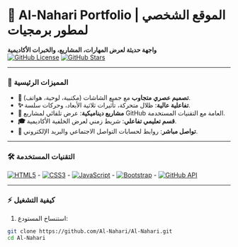 # 🌟 Al-Nahari Portfolio | الموقع الشخصي لمطور برمجيات  
**واجهة حديثة لعرض المهارات، المشاريع، والخبرات الأكاديمية**  
[![GitHub License](https://img.shields.io/github/license/Al-Nahari/Al-Nahari?color=blue)](https://github.com/Al-Nahari/Al-Nahari/blob/main/LICENSE)
[![GitHub Stars](https://img.shields.io/github/stars/Al-Nahari/Al-Nahari?style=social)](https://github.com/Al-Nahari/Al-Nahari/stargazers)

---

### 🚀 **المميزات الرئيسية**  
- **📱 تصميم عصري متجاوب** مع جميع الشاشات (مكتبية، لوحية، هواتف).  
- **✨ تفاعلية عالية**: ظلال متحركة، تأثيرات ثلاثية الأبعاد، وحركات سلسة.  
- **🔄 مشاريع ديناميكية**: عرض تلقائي لمشاريع GitHub العامة مع التقنيات المستخدمة.  
- **🎓 قسم تعليمي تفاعلي**: شريط زمني لعرض الخلفية الأكاديمية.  
- **📧 تواصل مباشر**: روابط لحسابات التواصل الاجتماعي والبريد الإلكتروني.  

---

### 🛠 **التقنيات المستخدمة**  
[![HTML5](https://img.shields.io/badge/HTML5-E34F26?style=for-the-badge&logo=html5&logoColor=white)](https://developer.mozilla.org/en-US/docs/Web/HTML)  -  [![CSS3](https://img.shields.io/badge/CSS3-1572B6?style=for-the-badge&logo=css3&logoColor=white)](https://developer.mozilla.org/en-US/docs/Web/CSS)  -  [![JavaScript](https://img.shields.io/badge/JavaScript-F7DF1E?style=for-the-badge&logo=javascript&logoColor=black)](https://developer.mozilla.org/en-US/docs/Web/JavaScript)  -  [![Bootstrap](https://img.shields.io/badge/Bootstrap-7952B3?style=for-the-badge&logo=bootstrap&logoColor=white)](https://getbootstrap.com/)  -  [![GitHub API](https://img.shields.io/badge/GitHub_API-181717?style=for-the-badge&logo=github&logoColor=white)](https://docs.github.com/en/rest)  

---

### ⚡ **كيفية التشغيل**  
1. استنساخ المستودع:  
```bash
git clone https://github.com/Al-Nahari/Al-Nahari.git
cd Al-Nahari

